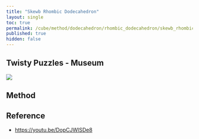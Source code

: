 ```yaml
---
title: "Skewb Rhombic Dodecahedron"
layout: single
toc: true
permalink: /cube/method/dodecahedron/rhombic_dodecahedron/skewb_rhombic_dodecahedron
published: true
hidden: false
---
```


<head>
  <base target="_blank">
</head>



## Twisty Puzzles - Museum

<a href="https://twistypuzzles.com/app/museum/museum_showitem.php?pkey=653">
  <img src="https://twistypuzzles.com/museum/large/00653-01.jpg">
</a>



## Method



## Reference

- <https://youtu.be/DopCJWlSDe8>
